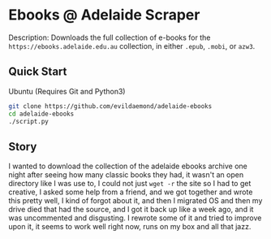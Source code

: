 # Ebooks @ Adelaide Scraper

Description: Downloads the full collection of e-books for the `https://ebooks.adelaide.edu.au` collection, in either `.epub`, `.mobi`, or `azw3`.

## Quick Start

Ubuntu (Requires Git and Python3)

```bash
git clone https://github.com/evildaemond/adelaide-ebooks
cd adelaide-ebooks
./script.py
```

## Story

I wanted to download the collection of the adelaide ebooks archive one night after seeing how many classic books they had, it wasn't an open directory like I was use to, I could not just `wget -r` the site so I had to get creative, I asked some help from a friend, and we got together and wrote this pretty well, I kind of forgot about it, and then I migrated OS and then my drive died that had the source, and I got it back up like a week ago, and it was uncommented and disgusting. I rewrote some of it and tried to improve upon it, it seems to work well right now, runs on my box and all that jazz.
